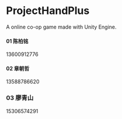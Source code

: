 # ProjectHandPlus
A online co-op game made with Unity Engine.



#### 01 陈柏铭

13600912776


#### 02 章朝哲

13588786620

### 03 廖青山

15306574291